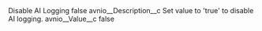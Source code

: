 <?xml version="1.0" encoding="UTF-8"?>
<CustomMetadata xmlns="http://soap.sforce.com/2006/04/metadata" xmlns:xsi="http://www.w3.org/2001/XMLSchema-instance" xmlns:xsd="http://www.w3.org/2001/XMLSchema">
    <label>Disable AI Logging</label>
    <protected>false</protected>
    <values>
        <field>avnio__Description__c</field>
        <value xsi:type="xsd:string">Set value to &apos;true&apos; to disable AI logging.</value>
    </values>
    <values>
        <field>avnio__Value__c</field>
        <value xsi:type="xsd:string">false</value>
    </values>
</CustomMetadata>

